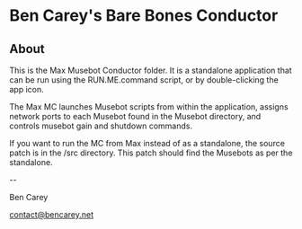 # Ben Carey's Bare Bones Conductor #

## About ##

This is the Max Musebot Conductor folder. It is a standalone application that can be run using the RUN.ME.command script, or by double-clicking the app icon.

The Max MC launches Musebot scripts from within the application, assigns network ports to each Musebot found in the Musebot directory, and controls musebot gain and shutdown commands.

If you want to run the MC from Max instead of as a standalone, the source patch is in the /src directory. This patch should find the Musebots as per the standalone.

--

Ben Carey

contact@bencarey.net